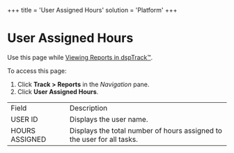 +++
title = 'User Assigned Hours'
solution = 'Platform'
+++

# User Assigned Hours

<div class="use">

Use this page while [Viewing Reports in
dspTrack™](../Use_Cases/View_Reports_in_dspTrack.htm).

</div>

To access this page:

1.  Click <span style="font-weight: bold;">Track \>
    </span>**Reports** in the *Navigation* pane.
2.  Click **User Assigned
Hours**.

|                |                                                                        |
| -------------- | ---------------------------------------------------------------------- |
| Field          | Description                                                            |
| USER ID        | Displays the user name.                                                |
| HOURS ASSIGNED | Displays the total number of hours assigned to the user for all tasks. |
